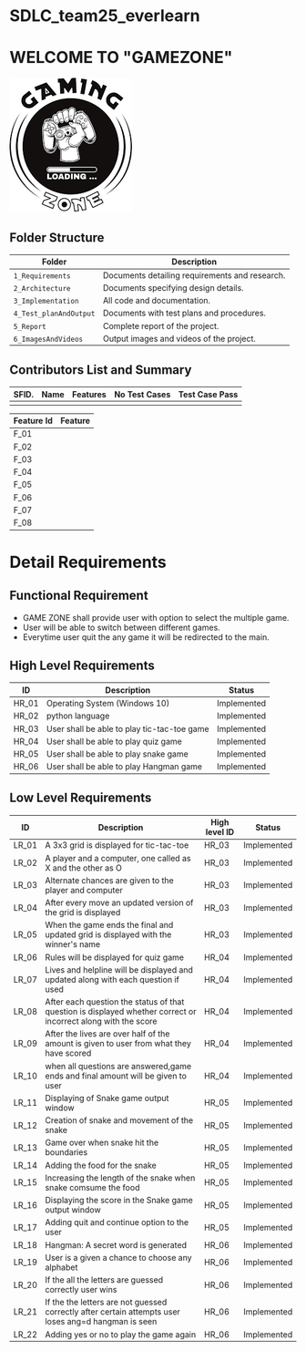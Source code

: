 # SDLC_team25_everlearn
# WELCOME TO  "GAMEZONE"
![Banner](https://github.com/hrithwik6986/SDLC_25_everlearn/blob/main/1_Requirements/gaming.png)



## Folder Structure
Folder                  | Description
------------------------| -----------------------------------------
`1_Requirements`        | Documents detailing requirements and research.
`2_Architecture`        | Documents specifying design details.
`3_Implementation`      | All code and documentation.
`4_Test_planAndOutput`  | Documents with test plans and procedures.
`5_Report`              | Complete report of the project.
`6_ImagesAndVideos`     | Output images and videos of the project.


## Contributors List and Summary

SFID.  |  Name      |    Features                       |   No Test Cases|  Test Case Pass|
-------|----------- |-----------------------------------|----------------|----------------|
       |            |                                   |                |                |
       

| Feature Id | Feature |
| -----------|---------|
|F_01|                      |
|F_02|                      |
|F_03|                      |
|F_04|                      |
|F_05|                      |
|F_06|                      |
|F_07|                      |
|F_08|                      |


# Detail Requirements


## Functional Requirement 
* GAME ZONE shall provide user with option to select the multiple game. 
* User will be able to switch between different games.
* Everytime user quit the any game it will be redirected to the main.

## High Level Requirements

|      ID          |Description                          |Status                         
|----------------|-------------------------------|-----------------------------|
|HR_01|Operating System (Windows 10)             |Implemented                  |
|HR_02|python language                           |Implemented                  |
|HR_03|User shall be able to play tic-tac-toe game|Implemented                 |
|HR_04|User shall be able to play quiz game      |Implemented                  |
|HR_05|User shall be able to play snake game     |Implemented                  |
|HR_06|User shall be able to play Hangman game   |Implemented                  |


## Low Level Requirements

|      ID          |Description                          |High level ID|Status |                        
|----------------|-------------------------------|-----------------------------|------------------------------|
|LR_01|       A 3x3 grid is displayed for tic-tac-toe                                   |HR_03|Implemented                  |
|LR_02|          A player and a computer, one called as X and the other as O                                |HR_03|Implemented|
|LR_03| Alternate chances are given to the player and computer|HR_03|Implemented|
|LR_04| After every move an updated version of the grid is displayed|HR_03|Implemented|
|LR_05| When the game ends the final and updated grid is displayed with the winner's name|HR_03|Implemented|
|LR_06| Rules will be displayed for quiz game|HR_04|Implemented|
|LR_07|Lives and helpline will be displayed and updated along with each question if used|HR_04|Implemented|
|LR_08|After each question the status of that question is displayed whether correct or incorrect along with the score|HR_04|Implemented|
|LR_09|After the lives are over half of the amount is given to user from what they have scored|HR_04|Implemented|
|LR_10|when all questions are answered,game ends and final amount will be given to user|HR_04|Implemented|
|LR_11|Displaying of Snake game output window |HR_05|Implemented|
|LR_12|Creation of snake and movement of the snake |HR_05|Implemented|
|LR_13|Game over when snake hit the boundaries |HR_05|Implemented|
|LR_14|Adding the food for the snake |HR_05|Implemented|
|LR_15|Increasing the length of the snake when snake comsume the food |HR_05|Implemented|
|LR_16|Displaying the score in the Snake game output window |HR_05|Implemented|
|LR_17|Adding quit and continue option to the user |HR_05|Implemented|
|LR_18|Hangman: A secret word is generated|HR_06|Implemented|
|LR_19|User is a given a chance to choose any alphabet|HR_06|Implemented|
|LR_20|If the all the letters are guessed correctly user wins|HR_06|Implemented|
|LR_21|If the the letters are not guessed correctly after certain attempts user loses ang=d hangman is seen|HR_06|Implemented|
|LR_22|Adding yes or no to play the game again|HR_06|Implemented|

